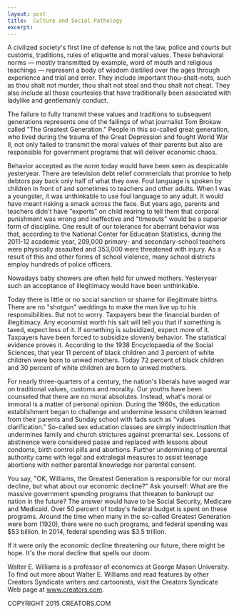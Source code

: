 ```yaml
---
layout: post
title:  Culture and Social Pathology
excerpt:
---
```


A civilized society's first line of defense is not the law, police and courts but customs, traditions, rules of etiquette and moral values. These behavioral norms — mostly transmitted by example, word of mouth and religious teachings — represent a body of wisdom distilled over the ages through experience and trial and error. They include important thou-shalt-nots, such as thou shalt not murder, thou shalt not steal and thou shalt not cheat. They also include all those courtesies that have traditionally been associated with ladylike and gentlemanly conduct.

The failure to fully transmit these values and traditions to subsequent generations represents one of the failings of what journalist Tom Brokaw called "The Greatest Generation." People in this so-called great generation, who lived during the trauma of the Great Depression and fought World War II, not only failed to transmit the moral values of their parents but also are responsible for government programs that will deliver economic chaos.

Behavior accepted as the norm today would have been seen as despicable yesteryear. There are television debt relief commercials that promise to help debtors pay back only half of what they owe. Foul language is spoken by children in front of and sometimes to teachers and other adults. When I was a youngster, it was unthinkable to use foul language to any adult. It would have meant risking a smack across the face. But years ago, parents and teachers didn't have "experts" on child rearing to tell them that corporal punishment was wrong and ineffective and "timeouts" would be a superior form of discipline. One result of our tolerance for aberrant behavior was that, according to the National Center for Education Statistics, during the 2011-12 academic year, 209,000 primary- and secondary-school teachers were physically assaulted and 353,000 were threatened with injury. As a result of this and other forms of school violence, many school districts employ hundreds of police officers.

Nowadays baby showers are often held for unwed mothers. Yesteryear such an acceptance of illegitimacy would have been unthinkable.

 Today there is little or no social sanction or shame for illegitimate births. There are no "shotgun" weddings to make the man live up to his responsibilities. But not to worry. Taxpayers bear the financial burden of illegitimacy. Any economist worth his salt will tell you that if something is taxed, expect less of it. If something is subsidized, expect more of it. Taxpayers have been forced to subsidize slovenly behavior. The statistical evidence proves it. According to the 1938 Encyclopaedia of the Social Sciences, that year 11 percent of black children and 3 percent of white children were born to unwed mothers. Today 72 percent of black children and 30 percent of white children are born to unwed mothers.

For nearly three-quarters of a century, the nation's liberals have waged war on traditional values, customs and morality. Our youths have been counseled that there are no moral absolutes. Instead, what's moral or immoral is a matter of personal opinion. During the 1960s, the education establishment began to challenge and undermine lessons children learned from their parents and Sunday school with fads such as "values clarification." So-called sex education classes are simply indoctrination that undermines family and church strictures against premarital sex. Lessons of abstinence were considered passe and replaced with lessons about condoms, birth control pills and abortions. Further undermining of parental authority came with legal and extralegal measures to assist teenage abortions with neither parental knowledge nor parental consent.

You say, "OK, Williams, the Greatest Generation is responsible for our moral decline, but what about our economic decline?" Ask yourself: What are the massive government spending programs that threaten to bankrupt our nation in the future? The answer would have to be Social Security, Medicare and Medicaid. Over 50 percent of today's federal budget is spent on these programs. Around the time when many in the so-called Greatest Generation were born (1920), there were no such programs, and federal spending was $53 billion. In 2014, federal spending was $3.5 trillion.

If it were only the economic decline threatening our future, there might be hope. It's the moral decline that spells our doom.

Walter E. Williams is a professor of economics at George Mason University. To find out more about Walter E. Williams and read features by other Creators Syndicate writers and cartoonists, visit the Creators Syndicate Web page at www.creators.com.

COPYRIGHT 2015 CREATORS.COM
